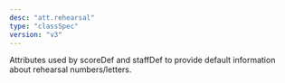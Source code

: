 ```yaml
---
desc: "att.rehearsal"
type: "classSpec"
version: "v3"
---
```


Attributes used by scoreDef and staffDef to provide default information about rehearsal
numbers/letters.